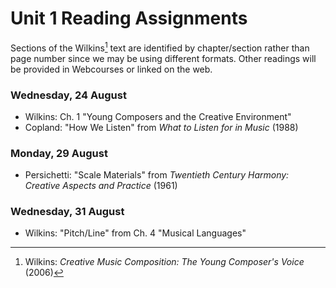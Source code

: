 # Unit 1 Reading Assignments

Sections of the Wilkins[^Wilkins] text are identified by chapter/section rather than page number since we may be using different formats. Other readings will be provided in Webcourses or linked on the web.

### Wednesday, 24 August

- Wilkins: Ch. 1 "Young Composers and the Creative Environment"
- Copland: "How We Listen" from _What to Listen for in Music_ (1988)

### Monday, 29 August

- Persichetti: "Scale Materials" from _Twentieth Century Harmony: Creative Aspects and Practice_ (1961)

### Wednesday, 31 August

- Wilkins: "Pitch/Line" from Ch. 4 "Musical Languages"

[^Wilkins]: Wilkins: _Creative Music Composition: The Young Composer's Voice_ (2006)
